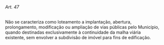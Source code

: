 
###### Art. 47
Não se caracteriza como loteamento a implantação, abertura, prolongamento, modificação ou ampliação de vias públicas pelo Município, quando destinadas exclusivamente à continuidade da malha viária existente, sem envolver a subdivisão de imóvel para fins de edificação.
